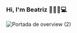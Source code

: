 ### Hi, I'm Beatriz 👋👩🍀💻
![Portada de overview (2)](https://github.com/BeatrizCano/BeatrizCano/assets/130498392/80cc876b-1dbc-4c08-8560-e0e3f361f19d)
<!--
**BeatrizCano/BeatrizCano** is a ✨ _special_ ✨ repository because its `README.md` (this file) appears on your GitHub profile.

Here are some ideas to get you started:

- 🔭 I’m currently working on ...
- 🌱 I’m currently learning ...
- 👯 I’m looking to collaborate on ...
- 🤔 I’m looking for help with ...
- 💬 Ask me about ...
- 📫 How to reach me: ...
- 😄 Pronouns: ...
- ⚡ Fun fact: ...
-->

